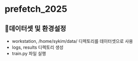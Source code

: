 # prefetch_2025

## 데이터셋 및 환경설정
- workstation, /home/sykim/data/ 디렉토리를 데이터셋으로 사용
- logs, results 디렉토리 생성
- train.py 파일 실행
